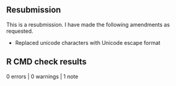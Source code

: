 ## Resubmission

This is a resubmission. I have made the following amendments as requested.

* Replaced unicode characters with Unicode escape format

## R CMD check results

0 errors | 0 warnings | 1 note


